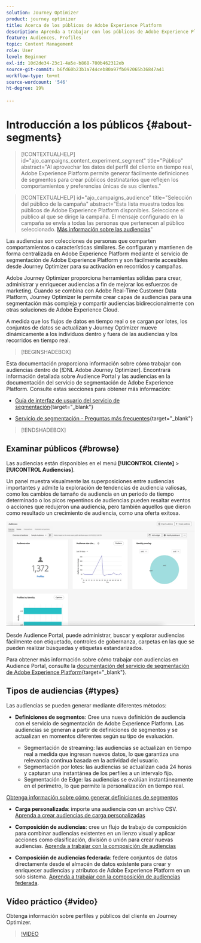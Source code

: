 ```yaml
---
solution: Journey Optimizer
product: journey optimizer
title: Acerca de los públicos de Adobe Experience Platform
description: Aprenda a trabajar con los públicos de Adobe Experience Platform
feature: Audiences, Profiles
topic: Content Management
role: User
level: Beginner
exl-id: 10d2de34-23c1-4a5e-b868-700b462312eb
source-git-commit: b6fd60b23b1a744ceb80a97fb092065b36847a41
workflow-type: tm+mt
source-wordcount: '546'
ht-degree: 19%

---
```



# Introducción a los públicos {#about-segments}

>[!CONTEXTUALHELP]
>id="ajo_campaigns_content_experiment_segment"
>title="Público"
>abstract="Al aprovechar los datos del perfil del cliente en tiempo real, Adobe Experience Platform permite generar fácilmente definiciones de segmentos para crear públicos destinatarios que reflejen los comportamientos y preferencias únicas de sus clientes."

>[!CONTEXTUALHELP]
>id="ajo_campaigns_audience"
>title="Selección del público de la campaña"
>abstract="Esta lista muestra todos los públicos de Adobe Experience Platform disponibles. Seleccione el público al que se dirige la campaña. El mensaje configurado en la campaña se envía a todas las personas que pertenecen al público seleccionado. [Más información sobre las audiencias](../audience/about-audiences.md)"

Las audiencias son colecciones de personas que comparten comportamientos o características similares. Se configuran y mantienen de forma centralizada en Adobe Experience Platform mediante el servicio de segmentación de Adobe Experience Platform y son fácilmente accesibles desde Journey Optimizer para su activación en recorridos y campañas.

Adobe Journey Optimizer proporciona herramientas sólidas para crear, administrar y enriquecer audiencias a fin de mejorar los esfuerzos de marketing. Cuando se combina con Adobe Real-Time Customer Data Platform, Journey Optimizer le permite crear capas de audiencias para una segmentación más compleja y compartir audiencias bidireccionalmente con otras soluciones de Adobe Experience Cloud.

A medida que los flujos de datos en tiempo real o se cargan por lotes, los conjuntos de datos se actualizan y Journey Optimizer mueve dinámicamente a los individuos dentro y fuera de las audiencias y los recorridos en tiempo real.

>[!BEGINSHADEBOX]

Esta documentación proporciona información sobre cómo trabajar con audiencias dentro de [!DNL Adobe Journey Optimizer]. Encontrará información detallada sobre Audience Portal y las audiencias en la documentación del servicio de segmentación de Adobe Experience Platform. Consulte estas secciones para obtener más información:

* [Guía de interfaz de usuario del servicio de segmentación](https://experienceleague.adobe.com/en/docs/experience-platform/segmentation/ui/overview){target="_blank"}

* [Servicio de segmentación - Preguntas más frecuentes](https://experienceleague.adobe.com/es/docs/experience-platform/segmentation/faq){target="_blank"}

>[!ENDSHADEBOX]

## Examinar públicos {#browse}

Las audiencias están disponibles en el menú **[!UICONTROL Cliente]** > **[!UICONTROL Audiencias]**.

Un panel muestra visualmente las superposiciones entre audiencias importantes y admite la exploración de tendencias de audiencia valiosas, como los cambios de tamaño de audiencia en un período de tiempo determinado o los picos repentinos de audiencias pueden resaltar eventos o acciones que redujeron una audiencia, pero también aquellos que dieron como resultado un crecimiento de audiencia, como una oferta exitosa.

![](assets/audiences-overview.png)

Desde Audience Portal, puede administrar, buscar y explorar audiencias fácilmente con etiquetado, controles de gobernanza, carpetas en las que se pueden realizar búsquedas y etiquetas estandarizados.

Para obtener más información sobre cómo trabajar con audiencias en Audience Portal, consulte la [documentación del servicio de segmentación de Adobe Experience Platform](https://experienceleague.adobe.com/docs/experience-platform/segmentation/home.html?lang=es){target="_blank"}.

## Tipos de audiencias {#types}

Las audiencias se pueden generar mediante diferentes métodos:

* **Definiciones de segmentos**: Cree una nueva definición de audiencia con el servicio de segmentación de Adobe Experience Platform. Las audiencias se generan a partir de definiciones de segmentos y se actualizan en momentos diferentes según su tipo de evaluación.

   * Segmentación de streaming: las audiencias se actualizan en tiempo real a medida que ingresan nuevos datos, lo que garantiza una relevancia continua basada en la actividad del usuario.
   * Segmentación por lotes: las audiencias se actualizan cada 24 horas y capturan una instantánea de los perfiles a un intervalo fijo.
   * Segmentación de Edge: las audiencias se evalúan instantáneamente en el perímetro, lo que permite la personalización en tiempo real.

[Obtenga información sobre cómo generar definiciones de segmentos](creating-a-segment-definition.md)

* **Carga personalizada**: importe una audiencia con un archivo CSV. [Aprenda a crear audiencias de carga personalizadas](custom-upload.md)

* **Composición de audiencias**: cree un flujo de trabajo de composición para combinar audiencias existentes en un lienzo visual y aplicar acciones como clasificación, división o unión para crear nuevas audiencias. [Aprenda a trabajar con la composición de audiencias](get-started-audience-orchestration.md)

* **Composición de audiencias federada**: federe conjuntos de datos directamente desde el almacén de datos existente para crear y enriquecer audiencias y atributos de Adobe Experience Platform en un solo sistema. [Aprenda a trabajar con la composición de audiencias federada](federated-audience-composition.md).

## Vídeo práctico {#video}

Obtenga información sobre perfiles y públicos del cliente en Journey Optimizer.

>[!VIDEO](https://video.tv.adobe.com/v/3432671?quality=12)
